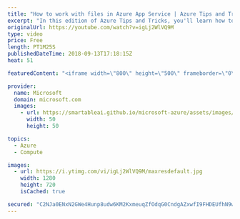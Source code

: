 ```yaml
---
title: "How to work with files in Azure App Service | Azure Tips and Tricks"
excerpt: "In this edition of Azure Tips and Tricks, you'll learn how to work with files that you’ve uploaded to Azure App Service. Watch to find out what the different options are for interacting with the file system and your deployed applications in the Azure portal.   For more tips and tricks, visit: http://azuredev.tips/"
originalUrl: https://youtube.com/watch?v=igLj2WlVQ9M
type: video
price: Free
length: PT1M25S
publishedDateTime: 2018-09-13T17:18:15Z
heat: 51

featuredContent: "<iframe width=\"800\" height=\"500\" frameborder=\"0\" src=\"https://www.youtube.com/embed/igLj2WlVQ9M\" allow=\"accelerometer; autoplay; encrypted-media; gyroscope; picture-in-picture\" allowfullscreen></iframe>"

provider:
  name: Microsoft
  domain: microsoft.com
  images:
    - url: https://smartableai.github.io/microsoft-azure/assets/images/organizations/microsoft.com-50x50.jpg
      width: 50
      height: 50

topics:
  - Azure
  - Compute

images:
  - url: https://i.ytimg.com/vi/igLj2WlVQ9M/maxresdefault.jpg
    width: 1280
    height: 720
    isCached: true

secured: "C2NJa0ENxN2GWe4Hunp8udw6KM2KxmeuqZfOdqG0CndgAZxwfI9FHDEUfhN9wSCm5M5W2bTljWA6moISdqgnPFm8HGEysAgvXRWDr7+bFdztimrzyR3stLbEWYimfdMI7ABXrQaXuGQFXwNGAyi44uWHBkBCOFoodF8oxzjWnqCME5m12400VzpCANVQWjuGAEx5IA7peFc2Y2kK6PLuuZU8cdSdjYJPci/pSpc3TFkKwSaX56sIK4KZ+GEYMTsjbl1+hdiNpG0MLyDKV27oWhZteII7Z3YdgufjOZiTg2izXBZc6ofMgx/YdNhGqdrHGhQ1rSfUgu7L65isFxWwX/SOWVbm1tjKbA1d3HwHTZCk7X2hsChZfCeHqP7iG1SFNjThe4NAuHoPXXiq06xJFe234+2V6ZV4RydMyHtjNDA=;5G+OPNeXhMtpx53vs4YpAg=="
---
```


